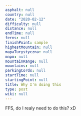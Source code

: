 ```yaml
---
asphalt: null
country: null
date: "2020-02-12"
difficulty: null
distance: null
endTime: null
ferns: null
finishPoint: sample
highestMountain: null
mapaTurystyczna: null
mnpm: null
mountainRange: null
mountains: null
parkingCords: null
startTime: null
startingPoint: null
title: Why I'm doing this
type: post
wiki: null
---
```


FFS, do I realy need to do this? xD
